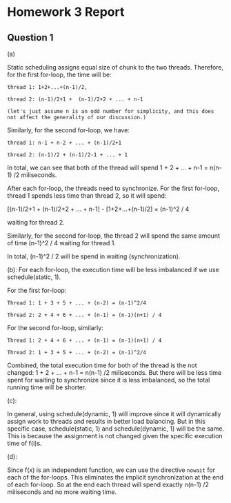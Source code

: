 # Homework 3 Report

## Question 1

(a)

Static scheduling assigns equal size of chunk to the two threads. Therefore, for the first for-loop, the time will be:

    thread 1: 1+2+...+(n-1)/2,

    thread 2: (n-1)/2+1 +  (n-1)/2+2 + ... + n-1

    (let's just assume n is an odd number for simplicity, and this does not affect the generality of our discussion.)

Similarly, for the second for-loop, we have:

    thread 1: n-1 + n-2 + ... + (n-1)/2+1

    thread 2: (n-1)/2 + (n-1)/2-1 + ... + 1

In total, we can see that both of the thread will spend 1 + 2 + ... + n-1 = n(n-1) /2 miliseconds. 

After each for-loop, the threads need to synchronize. For the first for-loop, thread 1 spends less time than thread 2, so it will spend:

[(n-1)/2+1 +  (n-1)/2+2 + ... + n-1] - [1+2+...+(n-1)/2] = (n-1)^2 / 4 

waiting for thread 2.

Similarly, for the second for-loop, the thread 2 will spend the same amount of time (n-1)^2 / 4 waiting for thread 1.

In total, (n-1)^2 / 2 will be spend in waiting (synchronization).

(b): For each for-loop, the execution time will be less imbalanced if we use schedule(static, 1).

For the first for-loop:

    Thread 1: 1 + 3 + 5 + ... + (n-2) = (n-1)^2/4

    Thread 2: 2 + 4 + 6 + ... + (n-1) = (n-1)(n+1) / 4

For the second for-loop, similarly:

    Thread 1: 2 + 4 + 6 + ... + (n-1) = (n-1)(n+1) / 4

    Thread 2: 1 + 3 + 5 + ... + (n-2) = (n-1)^2/4

Combined, the total execution time for both of the thread is the not changed: 1 + 2 + ... + n-1 = n(n-1) /2 miliseconds. But there will be less time spent for waiting to synchronize since it is less imbalanced, so the total running time will be shorter.

(c):

In general, using schedule(dynamic, 1) will improve since it will dynamically assign work to threads and results in better load balancing. But in this specific case, schedule(static, 1) and schedule(dynamic, 1) will be the same. This is because the assignment is not changed given the specific execution time of f(i)s.

(d):

Since f(x) is an independent function, we can use the directive `nowait` for each of the for-loops. This eliminates the implicit synchronization at the end of each for-loop. So at the end each thread will spend exactly n(n-1) /2 miliseconds and no more waiting time.
